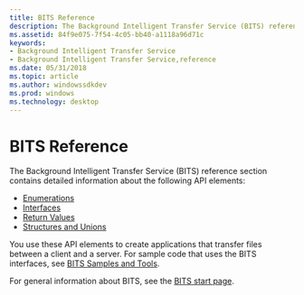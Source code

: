 ```yaml
---
title: BITS Reference
description: The Background Intelligent Transfer Service (BITS) reference section contains detailed information about the following API elements.
ms.assetid: 84f9e075-7f54-4c05-bb40-a1118a96d71c
keywords:
- Background Intelligent Transfer Service
- Background Intelligent Transfer Service,reference
ms.date: 05/31/2018
ms.topic: article
ms.author: windowssdkdev
ms.prod: windows
ms.technology: desktop
---
```


# BITS Reference

The Background Intelligent Transfer Service (BITS) reference section contains detailed information about the following API elements:

-   [Enumerations](bits-enumerations.md)
-   [Interfaces](bits-interfaces.md)
-   [Return Values](bits-return-values.md)
-   [Structures and Unions](bits-c---structures-and-unions.md)

You use these API elements to create applications that transfer files between a client and a server. For sample code that uses the BITS interfaces, see [BITS Samples and Tools](bits-samples-and-tools.md).

For general information about BITS, see the [BITS start page](background-intelligent-transfer-service-portal.md).

 

 





